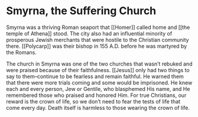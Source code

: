 # Smyrna, the Suffering Church

Smyrna was a thriving Roman seaport that [[Homer]] called home and [[the temple of Athena]] stood. The city also had an influential minority of prosperous Jewish merchants that were hostile to the Christian community there. [[Polycarp]] was their bishop in 155 A.D. before he was martyred by the Romans.

The church in Smyrna was one of the two churches that wasn’t rebuked and were praised because of their faithfulness. [[Jesus]] only had two things to say to them–continue to be fearless and remain faithful. He warned them that there were more trials coming and some would be imprisoned. He knew each and every person, Jew or Gentile, who blasphemed His name, and He remembered those who praised and honored Him. For true Christians, our reward is the crown of life, so we don’t need to fear the tests of life that come every day. Death itself is harmless to those wearing the crown of life.
